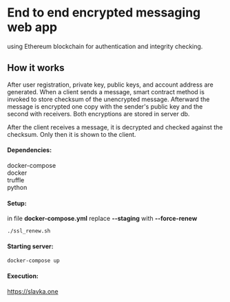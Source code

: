 # End to end encrypted messaging web app

using Ethereum blockchain for authentication and integrity checking. 

## How it works
After user registration, private key, public keys, and account address are generated. When a client sends a message, smart contract method is invoked to store checksum of the unencrypted message. Afterward the message is encrypted one copy with the sender's public key and the second with receivers. Both encryptions are stored in server db.

After the client receives a message, it is decrypted and checked against the checksum. Only then it is shown to the client.

#### Dependencies:
  docker-compose <br>
  docker <br>
  truffle <br>
  python <br>

#### Setup:
  in file **docker-compose.yml** replace **--staging** with **--force-renew** <br>
    
    ./ssl_renew.sh

  
#### Starting server:
    docker-compose up
  
 #### Execution:
   https://slavka.one
